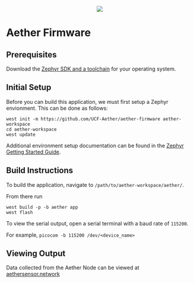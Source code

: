 <p align="center">
  <img src="https://user-images.githubusercontent.com/5152848/146123906-e0c5a518-798d-49a1-ba78-0f2eeff61f5f.png">
</p>

# Aether Firmware

## Prerequisites
Download the [Zephyr SDK and a toolchain](https://github.com/zephyrproject-rtos/sdk-ng/releases) for your operating system.

## Initial Setup
Before you can build this application, we must first setup a Zephyr envionment. This can be done as follows:
```
west init -m https://github.com/UCF-Aether/aether-firmware aether-workspace
cd aether-workspace
west update
```
Additional environment setup documentation can be found in the [Zephyr Getting Started Guide](https://docs.zephyrproject.org/latest/getting_started/index.html).

## Build Instructions
To build the application, navigate to `/path/to/aether-workspace/aether/`.

From there run
```
west build -p -b aether app
west flash
```

To view the serial output, open a serial terminal with a baud rate of `115200`.

For example, `picocom -b 115200 /dev/<device_name>`

## Viewing Output
Data collected from the Aether Node can be viewed at [aethersensor.network](https://aethersensor.network/)